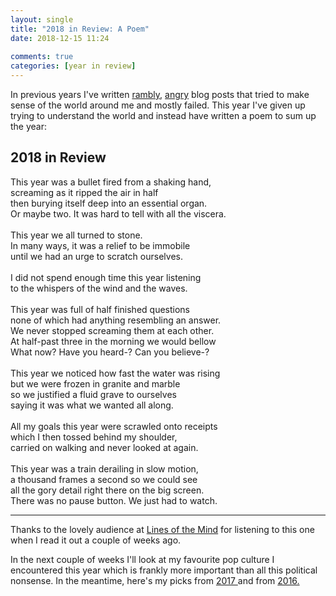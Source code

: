 ```yaml
---  
layout: single  
title: "2018 in Review: A Poem"
date: 2018-12-15 11:24  
  
comments: true  
categories: [year in review]  
---  
```


In previous years I've written <a href="/2016-the-year-the-internet-took-over/">rambly</a>, <a href="/2017-review-laughing-naked-emperor/">angry</a> blog posts that tried to make sense of the world around me and mostly failed. This year I've given up trying to understand the world and instead have written a poem to sum up the year:<br />  

<h2>2018 in Review</h2>  

This year was a bullet fired from a shaking hand,<br />screaming as it ripped the air in half<br />then burying itself deep into an essential organ.<br />Or maybe two. It was hard to tell with all the viscera.<br /><br />This year we all turned to stone.<br />In many ways, it was a relief to be immobile<br />until we had an urge to scratch ourselves.<br /><br />I did not spend enough time this year listening<br />to the whispers of the wind and the waves.<br /><br />This year was full of half finished questions <br />none of which had anything resembling an answer.<br />We never stopped screaming them at each other.<br />At half-past three in the morning we would bellow<br />What now? Have you heard-? Can you believe-?<br /><br />This year we noticed how fast the water was rising<br />but we were frozen in granite and marble<br />so we justified a fluid grave to ourselves<br />saying it was what we wanted all along.<br /><br />All my goals this year were scrawled onto receipts<br />which I then tossed behind my shoulder,<br />carried on walking and never looked at again.<br /><br />This year was a train derailing in slow motion,<br />a thousand frames a second so we could see<br />all the gory detail right there on the big screen.<br />There was no pause button. We just had to watch. <br />  

***
Thanks to the lovely audience at <a href="https://www.facebook.com/LOTMPoetry/">Lines of the Mind</a> for listening to this one when I read it out a couple of weeks ago.  

In the next couple of weeks I'll look at my favourite pop culture I encountered this year which is frankly more important than all this political nonsense. In the meantime, here's my picks from <a href="/best-of-2017/">2017 </a>and from <a href="/best-of-2016/">2016.</a><br /><br />  
